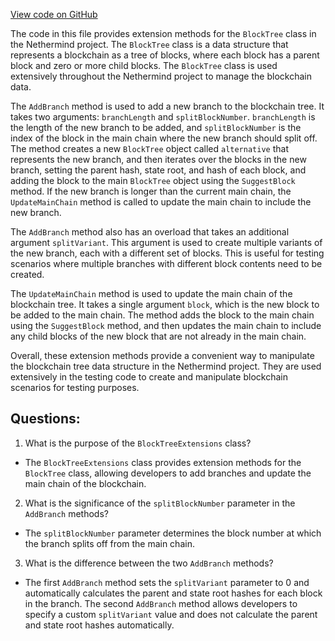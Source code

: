 [View code on GitHub](https://github.com/NethermindEth/nethermind/src/Nethermind/Nethermind.Core.Test/Builders/BlockTreeExtensions.cs)

The code in this file provides extension methods for the `BlockTree` class in the Nethermind project. The `BlockTree` class is a data structure that represents a blockchain as a tree of blocks, where each block has a parent block and zero or more child blocks. The `BlockTree` class is used extensively throughout the Nethermind project to manage the blockchain data.

The `AddBranch` method is used to add a new branch to the blockchain tree. It takes two arguments: `branchLength` and `splitBlockNumber`. `branchLength` is the length of the new branch to be added, and `splitBlockNumber` is the index of the block in the main chain where the new branch should split off. The method creates a new `BlockTree` object called `alternative` that represents the new branch, and then iterates over the blocks in the new branch, setting the parent hash, state root, and hash of each block, and adding the block to the main `BlockTree` object using the `SuggestBlock` method. If the new branch is longer than the current main chain, the `UpdateMainChain` method is called to update the main chain to include the new branch.

The `AddBranch` method also has an overload that takes an additional argument `splitVariant`. This argument is used to create multiple variants of the new branch, each with a different set of blocks. This is useful for testing scenarios where multiple branches with different block contents need to be created.

The `UpdateMainChain` method is used to update the main chain of the blockchain tree. It takes a single argument `block`, which is the new block to be added to the main chain. The method adds the block to the main chain using the `SuggestBlock` method, and then updates the main chain to include any child blocks of the new block that are not already in the main chain.

Overall, these extension methods provide a convenient way to manipulate the blockchain tree data structure in the Nethermind project. They are used extensively in the testing code to create and manipulate blockchain scenarios for testing purposes.
## Questions: 
 1. What is the purpose of the `BlockTreeExtensions` class?
- The `BlockTreeExtensions` class provides extension methods for the `BlockTree` class, allowing developers to add branches and update the main chain of the blockchain.

2. What is the significance of the `splitBlockNumber` parameter in the `AddBranch` methods?
- The `splitBlockNumber` parameter determines the block number at which the branch splits off from the main chain.

3. What is the difference between the two `AddBranch` methods?
- The first `AddBranch` method sets the `splitVariant` parameter to 0 and automatically calculates the parent and state root hashes for each block in the branch. The second `AddBranch` method allows developers to specify a custom `splitVariant` value and does not calculate the parent and state root hashes automatically.